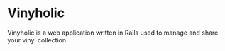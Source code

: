 # Vinyholic

Vinyholic is a web application written in Rails used to manage and share your vinyl collection.
